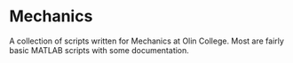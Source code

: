 Mechanics
=======

A collection of scripts written for Mechanics at Olin College.  Most are fairly basic MATLAB scripts with some documentation.